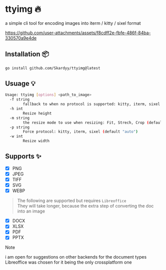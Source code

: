 # ttyimg 🔥  
a simple cli tool for encoding images into iterm / kitty / sixel format  

https://github.com/user-attachments/assets/f8cdff2e-fbfe-486f-84ba-330570a9e4de

## Installation 📦
```sh
go install github.com/Skardyy/ttyimg@latest
```

## Usuage 💡  
```sh
Usage: ttyimg [options] <path_to_image>
  -f string
        fallback to when no protocol is supported: kitty, iterm, sixel (default "none")
  -h int
        Resize height
  -m string
        the resize mode to use when resizing: Fit, Strech, Crop (default "Fit")
  -p string
        Force protocol: kitty, iterm, sixel (default "auto")
  -w int
        Resize width
```

## Supports ✨  
- [X] PNG  
- [X] JPEG  
- [X] TIFF  
- [X] SVG  
- [X] WEBP  

> The following are supported but requires `Libreoffice`  
> They will take longer, because the extra step of converting the doc into an image  
- [X] DOCX  
- [X] XLSX  
- [X] PDF  
- [X] PPTX  

> [!Note]  
> i am open for suggestions on other backends for the document types  
> Libreoffice was chosen for it being the only crossplatform one  

